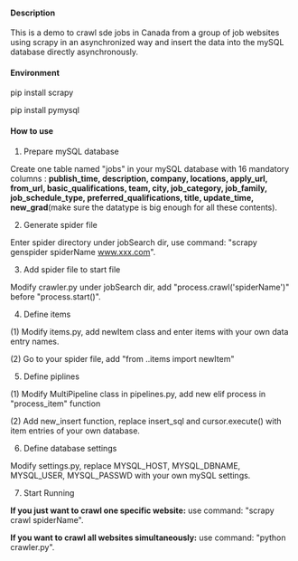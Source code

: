 #### Description
This is a demo to crawl sde jobs in Canada from a group of job websites using scrapy in an asynchronized way and insert the data into the mySQL database directly asynchronously.

#### Environment
pip install scrapy

pip install pymysql

#### How to use
1. Prepare mySQL database

Create one table named "jobs" in your mySQL database with 16 mandatory columns : **publish_time, description, company, locations, apply_url, from_url, basic_qualifications, team, city, job_category, job_family, job_schedule_type, preferred_qualifications, title, update_time, new_grad**(make sure the datatype is big enough for all these contents).

2. Generate spider file

Enter spider directory under jobSearch dir, use command:
"scrapy genspider spiderName www.xxx.com".

3. Add spider file to start file

Modify crawler.py under jobSearch dir, add "process.crawl('spiderName')" before "process.start()".

4. Define items

(1) Modify items.py, add newItem class and enter items with your own data entry names. 

(2) Go to your spider file, add "from ..items import newItem"

5. Define piplines

(1) Modify MultiPipeline class in pipelines.py, add new elif process in "process_item" function

(2) Add new_insert function, replace insert_sql and cursor.execute() with item entries of your own database.

6. Define database settings

Modify settings.py, replace MYSQL_HOST, MYSQL_DBNAME, MYSQL_USER, MYSQL_PASSWD with your own mySQL settings.

7. Start Running

**If you just want to crawl one specific website:**
use command: "scrapy crawl spiderName".

**If you want to crawl all websites simultaneously:**
use command: "python crawler.py".